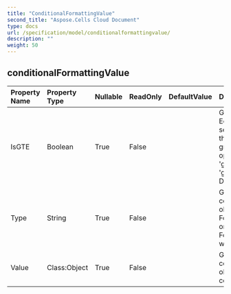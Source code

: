 ```yaml
---
title: "ConditionalFormattingValue"
second_title: "Aspose.Cells Cloud Document"
type: docs
url: /specification/model/conditionalformattingvalue/
description: ""
weight: 50
---
```


## **conditionalFormattingValue**

 

| Property Name | Property Type | Nullable |  ReadOnly | DefaultValue | Description | 
| :- | :- | :- |:- |  :- | :- |
| IsGTE | Boolean | True |  False |  | Get or set the Greater Than Or Equal flag.             Use only for icon sets, determines whether this threshold value uses             the greater than or equal to operator.             'false' indicates 'greater than' is used instead of 'greater than or equal to'.            Default value is true.  |  
| Type | String | True |  False |  | Get or set the type of this conditional formatting value object.            Setting the type to FormatConditionValueType.Min or FormatConditionValueType.Max             will auto set "Value" to null.  |  
| Value | Class:Object | True |  False |  | Get or set the value of this conditional formatting value object.            It should be used in conjunction with Type.  |  

